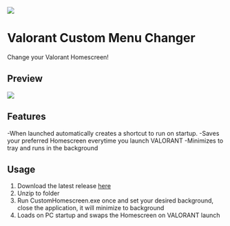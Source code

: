 ![](https://i.imgur.com/tt0uytK.png)

# Valorant Custom Menu Changer

Change your Valorant Homescreen!


## Preview

![](https://i.imgur.com/JZUIiz3.gif)

## Features

-When launched automatically creates a shortcut to run on startup.
-Saves your preferred Homescreen everytime you launch VALORANT
-Minimizes to tray and runs in the background

## Usage

1. Download the latest release [here]()
2. Unzip to folder
3. Run CustomHomescreen.exe once and set your desired background, close the application, it will minimize to background
4. Loads on PC startup and swaps the Homescreen on VALORANT launch



